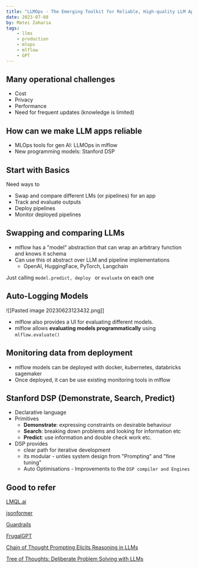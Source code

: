 ```yaml
---
title: "LLMOps - The Emerging Toolkit for Reliable, High-quality LLM Applications"
date: 2023-07-08
by: Matei Zaharia
tags: 
    - llms
    - production
    - mlops 
    - mlflow
    - GPT
---
```




## Many operational challenges
- Cost
- Privacy
- Performance
- Need for frequent updates (knowledge is limited)


## How can we make LLM apps reliable
- MLOps tools for gen AI: LLMOps in mlflow
- New programming models: Stanford DSP

## Start with Basics
Need ways to
- Swap and compare different LMs (or pipelines) for an app
- Track and evaluate outputs
- Deploy pipelines
- Monitor deployed pipelines


## Swapping and comparing LLMs
- mlflow has a "model" abstraction that can wrap an arbitrary function and knows it schema
- Can use this ot abstract over LLM and pipeline implementations
	- OpenAI, HuggingFace, PyTorch, Langchain

Just calling `model.predict, deploy ` or `evaluate` on each one

## Auto-Logging Models
![[Pasted image 20230623123432.png]]

- mlflow also provides a UI for evaluating different models. 
- mlflow allows **evaluating models programmatically** using `mlflow.evaluate()`


## Monitoring data from deployment
- mlflow models can be deployed with docker, kubernetes, databricks sagemaker
- Once deployed, it can be use existing monitoring tools in mlflow 


## Stanford DSP (Demonstrate, Search, Predict)
- Declarative language
- Primitives
	- **Demonstrate**: expressing constraints on desirable behaviour
	- **Search**: breaking down problems and looking for information etc
	- **Predict**: use information and double check work etc.
- DSP provides
	- clear path for iterative development
	- its modular - unties system design from "Prompting" and "fine tuning"
	- Auto Optimisations - Improvements to the `DSP compiler and Engines`

## Good to refer
[LMQL.ai](https://lmql.ai/)

[jsonformer](https://github.com/1rgs/jsonformer)

[Guardrails](https://shreyar.github.io/guardrails/)

[FrugalGPT](https://www.arxiv-vanity.com/papers/2305.05176/)

[Chain of Thought Prompting Elicits Reasoning in LLMs](https://arxiv.org/abs/2201.11903)

[Tree of Thoughts: Deliberate Problem Solving with LLMs](https://arxiv.org/pdf/2305.10601.pdf)
